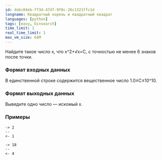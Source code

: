 ```yaml
---
id: dabc04eb-ff3d-47d7-9f0c-26c1321ffc1d
longname: Квадратный корень и квадратный квадрат
languages: [python]
tags: [easy, binsearch]
time_limit: 1
real_time_limit: 1
max_vm_size: 64M
---
```



Найдите такое число x, что x^2+√x=C, с точностью не менее 6 знаков после точки.

### Формат входных данных

В единственной строке содержится вещественное число 1.0≤C≤10^10.

### Формат выходных данных

Выведите одно число — искомый x.

### Примеры

```
-> 2
--
<- 1
```

```
-> 18
--
<- 4
```
